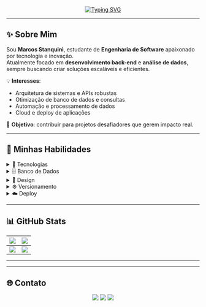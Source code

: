 <!-- Título animado -->
<div align="center">
  <a href="https://git.io/typing-svg">
    <img src="https://readme-typing-svg.herokuapp.com?font=Source+Code+Pro&weight=500&pause=1000&color=00E7FF&background=FF000000&center=true&vCenter=true&width=480&height=75&lines=Code%2C+Learn%2C+Repeat+%F0%9F%94%84" alt="Typing SVG"/>
  </a>
</div>

---

## ✨ Sobre Mim
Sou **Marcos Stanquini**, estudante de **Engenharia de Software** apaixonado por tecnologia e inovação.  
Atualmente focado em **desenvolvimento back-end** e **análise de dados**, sempre buscando criar soluções escaláveis e eficientes.  

💡 **Interesses**:
- Arquitetura de sistemas e APIs robustas
- Otimização de banco de dados e consultas
- Automação e processamento de dados
- Cloud e deploy de aplicações

🎯 **Objetivo**: contribuir para projetos desafiadores que gerem impacto real.

---

## 💬 Minhas Habilidades

<details>
  <summary>🚀 Tecnologias</summary>
  
![ReactJS](https://img.shields.io/badge/React-20232A?style=for-the-badge&logo=react&logoColor=61DAFB)
![Tailwind](https://img.shields.io/badge/Tailwind_CSS-38B2AC?style=for-the-badge&logo=tailwind-css&logoColor=white)
![React Router](https://img.shields.io/badge/React_Router-CA4245?style=for-the-badge&logo=react-router&logoColor=white)
![Redux](https://img.shields.io/badge/Redux-593D88?style=for-the-badge&logo=redux&logoColor=white)
![Typescript](https://img.shields.io/badge/TypeScript-007ACC?style=for-the-badge&logo=typescript&logoColor=white)
![JavaScript](https://img.shields.io/badge/javascript-%23323330.svg?style=for-the-badge&logo=javascript&logoColor=%23F7DF1E)
![HTML5](https://img.shields.io/badge/html5-%23E34F26.svg?style=for-the-badge&logo=html5&logoColor=white)
![CSS3](https://img.shields.io/badge/css3-%231572B6.svg?style=for-the-badge&logo=css3&logoColor=white)
![Java](https://img.shields.io/badge/java-%23ED8B00.svg?style=for-the-badge&logo=openjdk&logoColor=white)
![NodeJS](https://img.shields.io/badge/Node.js-43853D?style=for-the-badge&logo=node.js&logoColor=white)
![Express](https://img.shields.io/badge/Express.js-404D59?style=for-the-badge)
![Markdown](https://img.shields.io/badge/markdown-%23000000.svg?style=for-the-badge&logo=markdown&logoColor=white)

</details>

<details>
  <summary>🗄️ Banco de Dados</summary>
  
![MySQL](https://img.shields.io/badge/MySQL-005C84?style=for-the-badge&logo=mysql&logoColor=white)
![Postgre](https://img.shields.io/badge/PostgreSQL-316192?style=for-the-badge&logo=postgresql&logoColor=white)

</details>

<details>
  <summary>🎨 Design</summary>
  
![Photoshop](https://img.shields.io/badge/adobe%20photoshop-%2331A8FF.svg?style=for-the-badge&logo=adobe%20photoshop&logoColor=white)
![Figma](https://img.shields.io/badge/figma-%23F24E1E.svg?style=for-the-badge&logo=figma&logoColor=white)
![AdobeIllustrator](https://img.shields.io/badge/Adobe%20Illustrator-FF9A00?style=for-the-badge&logo=adobe%20illustrator&logoColor=white)

</details>

<details>
  <summary>⚙️ Versionamento</summary>
  
![Git](https://img.shields.io/badge/git-%23F05033.svg?style=for-the-badge&logo=git&logoColor=white)
![GitHub](https://img.shields.io/badge/github-%23121011.svg?style=for-the-badge&logo=github&logoColor=white)
![NPM](https://img.shields.io/badge/npm-CB3837?style=for-the-badge&logo=npm&logoColor=white)

</details>

<details>
  <summary>☁️ Deploy</summary>
  
![Vercel](https://img.shields.io/badge/Vercel-000000?style=for-the-badge&logo=vercel&logoColor=white)
![Netlify](https://img.shields.io/badge/Netlify-00C7B7?style=for-the-badge&logo=netlify&logoColor=white)

</details>

---

## 📊 GitHub Stats

<div align="center">

| ![](http://github-profile-summary-cards.vercel.app/api/cards/profile-details?username=MarcosStanquini&theme=github_dark) | ![](http://github-profile-summary-cards.vercel.app/api/cards/stats?username=MarcosStanquini&theme=github_dark) |
| :-: | :-: |
| ![](http://github-profile-summary-cards.vercel.app/api/cards/productive-time?username=MarcosStanquini&theme=github_dark&utcOffset=8) | ![](http://github-profile-summary-cards.vercel.app/api/cards/repos-per-language?username=MarcosStanquini&theme=github_dark) | ![](http://github-profile-summary-cards.vercel.app/api/cards/most-commit-language?username=MarcosStanquini&theme=github_dark) |

</div>

---


---

## 🌐 Contato
<div align="center">
  <a href="https://www.instagram.com/stanquinii/"><img src="https://img.shields.io/badge/Instagram-%23E4405F.svg?style=for-the-badge&logo=Instagram&logoColor=white"/></a>
  <a href="https://www.linkedin.com/in/marcos-stanquini-aa81b2222/"><img src="https://img.shields.io/badge/linkedin-%230077B5.svg?style=for-the-badge&logo=linkedin&logoColor=white"/></a>
  <a href="mailto:marcossnarquini@gmail.com"><img src="https://img.shields.io/badge/-Gmail-%23333?style=for-the-badge&logo=gmail&logoColor=white"/></a>
</div>
